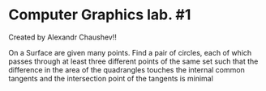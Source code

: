 # Computer Graphics lab. #1
Created by Alexandr Chaushev!!

On a Surface are given many points. Find a pair of circles, each of which passes through at least three different points of the same set such that the difference in the area of the quadrangles touches the internal common tangents and the intersection point of the tangents is minimal
